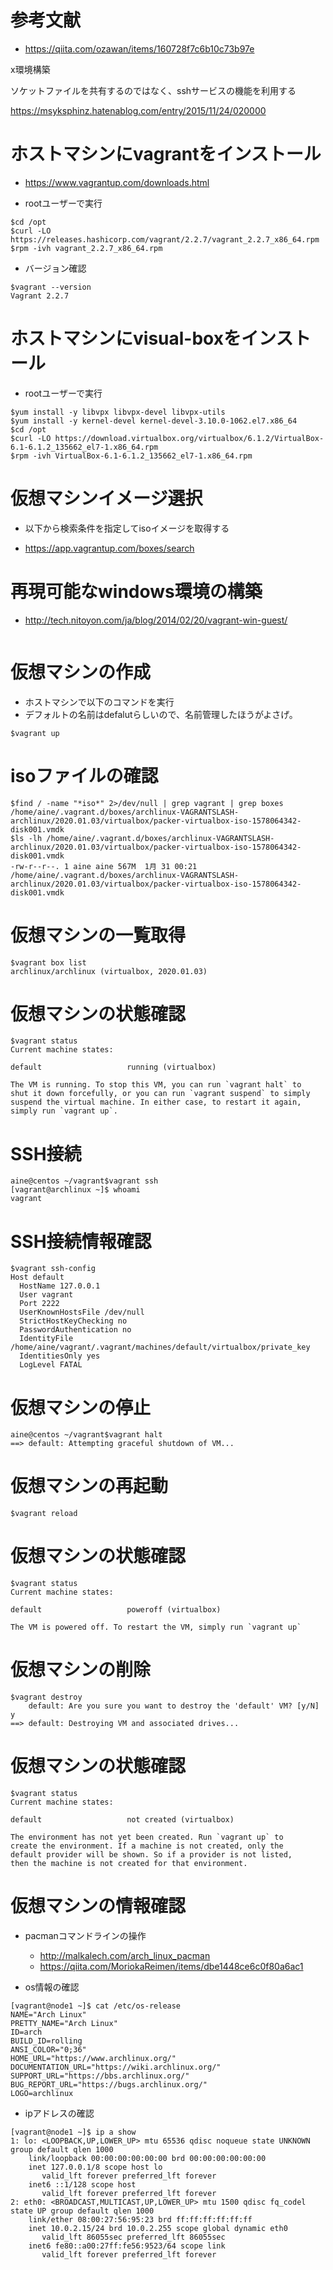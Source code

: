 # 参考文献

- https://qiita.com/ozawan/items/160728f7c6b10c73b97e

x環境構築

ソケットファイルを共有するのではなく、sshサービスの機能を利用する

https://msyksphinz.hatenablog.com/entry/2015/11/24/020000

# ホストマシンにvagrantをインストール

- https://www.vagrantup.com/downloads.html

- rootユーザーで実行

```
$cd /opt
$curl -LO https://releases.hashicorp.com/vagrant/2.2.7/vagrant_2.2.7_x86_64.rpm
$rpm -ivh vagrant_2.2.7_x86_64.rpm
```

- バージョン確認
```
$vagrant --version
Vagrant 2.2.7
```

# ホストマシンにvisual-boxをインストール

- rootユーザーで実行

```
$yum install -y libvpx libvpx-devel libvpx-utils
$yum install -y kernel-devel kernel-devel-3.10.0-1062.el7.x86_64
$cd /opt
$curl -LO https://download.virtualbox.org/virtualbox/6.1.2/VirtualBox-6.1-6.1.2_135662_el7-1.x86_64.rpm
$rpm -ivh VirtualBox-6.1-6.1.2_135662_el7-1.x86_64.rpm
```

# 仮想マシンイメージ選択

- 以下から検索条件を指定してisoイメージを取得する

- https://app.vagrantup.com/boxes/search

# 再現可能なwindows環境の構築

- http://tech.nitoyon.com/ja/blog/2014/02/20/vagrant-win-guest/
```
```

# 仮想マシンの作成

- ホストマシンで以下のコマンドを実行
- デフォルトの名前はdefalutらしいので、名前管理したほうがよさげ。

```
$vagrant up
```

# isoファイルの確認

```
$find / -name "*iso*" 2>/dev/null | grep vagrant | grep boxes
/home/aine/.vagrant.d/boxes/archlinux-VAGRANTSLASH-archlinux/2020.01.03/virtualbox/packer-virtualbox-iso-1578064342-disk001.vmdk
$ls -lh /home/aine/.vagrant.d/boxes/archlinux-VAGRANTSLASH-archlinux/2020.01.03/virtualbox/packer-virtualbox-iso-1578064342-disk001.vmdk
-rw-r--r--. 1 aine aine 567M  1月 31 00:21 /home/aine/.vagrant.d/boxes/archlinux-VAGRANTSLASH-archlinux/2020.01.03/virtualbox/packer-virtualbox-iso-1578064342-disk001.vmdk
```


# 仮想マシンの一覧取得

```
$vagrant box list
archlinux/archlinux (virtualbox, 2020.01.03)
```

# 仮想マシンの状態確認

```
$vagrant status
Current machine states:

default                   running (virtualbox)

The VM is running. To stop this VM, you can run `vagrant halt` to
shut it down forcefully, or you can run `vagrant suspend` to simply
suspend the virtual machine. In either case, to restart it again,
simply run `vagrant up`.
```

# SSH接続

```
aine@centos ~/vagrant$vagrant ssh
[vagrant@archlinux ~]$ whoami
vagrant
```

# SSH接続情報確認

```
$vagrant ssh-config
Host default
  HostName 127.0.0.1
  User vagrant
  Port 2222
  UserKnownHostsFile /dev/null
  StrictHostKeyChecking no
  PasswordAuthentication no
  IdentityFile /home/aine/vagrant/.vagrant/machines/default/virtualbox/private_key
  IdentitiesOnly yes
  LogLevel FATAL

```

# 仮想マシンの停止

```
aine@centos ~/vagrant$vagrant halt
==> default: Attempting graceful shutdown of VM...
```

# 仮想マシンの再起動

```
$vagrant reload
```

# 仮想マシンの状態確認

```
$vagrant status
Current machine states:

default                   poweroff (virtualbox)

The VM is powered off. To restart the VM, simply run `vagrant up`
```

# 仮想マシンの削除

```
$vagrant destroy
    default: Are you sure you want to destroy the 'default' VM? [y/N] y
==> default: Destroying VM and associated drives...
```

# 仮想マシンの状態確認

```
$vagrant status
Current machine states:

default                   not created (virtualbox)

The environment has not yet been created. Run `vagrant up` to
create the environment. If a machine is not created, only the
default provider will be shown. So if a provider is not listed,
then the machine is not created for that environment.

```

# 仮想マシンの情報確認

- pacmanコマンドラインの操作

  - http://malkalech.com/arch_linux_pacman
  - https://qiita.com/MoriokaReimen/items/dbe1448ce6c0f80a6ac1

- os情報の確認

```
[vagrant@node1 ~]$ cat /etc/os-release 
NAME="Arch Linux"
PRETTY_NAME="Arch Linux"
ID=arch
BUILD_ID=rolling
ANSI_COLOR="0;36"
HOME_URL="https://www.archlinux.org/"
DOCUMENTATION_URL="https://wiki.archlinux.org/"
SUPPORT_URL="https://bbs.archlinux.org/"
BUG_REPORT_URL="https://bugs.archlinux.org/"
LOGO=archlinux
```

- ipアドレスの確認

```
[vagrant@node1 ~]$ ip a show
1: lo: <LOOPBACK,UP,LOWER_UP> mtu 65536 qdisc noqueue state UNKNOWN group default qlen 1000
    link/loopback 00:00:00:00:00:00 brd 00:00:00:00:00:00
    inet 127.0.0.1/8 scope host lo
       valid_lft forever preferred_lft forever
    inet6 ::1/128 scope host 
       valid_lft forever preferred_lft forever
2: eth0: <BROADCAST,MULTICAST,UP,LOWER_UP> mtu 1500 qdisc fq_codel state UP group default qlen 1000
    link/ether 08:00:27:56:95:23 brd ff:ff:ff:ff:ff:ff
    inet 10.0.2.15/24 brd 10.0.2.255 scope global dynamic eth0
       valid_lft 86055sec preferred_lft 86055sec
    inet6 fe80::a00:27ff:fe56:9523/64 scope link 
       valid_lft forever preferred_lft forever
```
